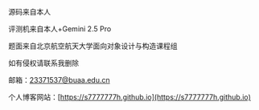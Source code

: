 源码来自本人

评测机来自本人+Gemini 2.5 Pro

题面来自北京航空航天大学面向对象设计与构造课程组

如有侵权请联系我删除

邮箱：23371537@buaa.edu.cn

个人博客网站：[https://s7777777h.github.io](https://s7777777h.github.io)
